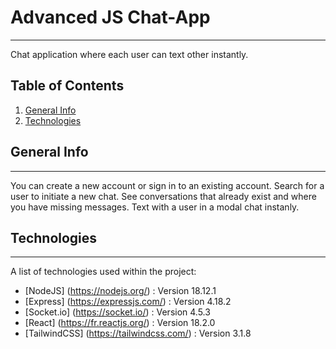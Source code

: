 # Advanced JS Chat-App

---

Chat application where each user can text other instantly.

## Table of Contents

1. [General Info](#general-info)
2. [Technologies](#technologies)

## General Info

---

You can create a new account or sign in to an existing account.
Search for a user to initiate a new chat.
See conversations that already exist and where you have missing messages.
Text with a user in a modal chat instanly.

## Technologies

---

A list of technologies used within the project:

- [NodeJS] (https://nodejs.org/) : Version 18.12.1
- [Express] (https://expressjs.com/) : Version 4.18.2
- [Socket.io] (https://socket.io/) : Version 4.5.3
- [React] (https://fr.reactjs.org/) : Version 18.2.0
- [TailwindCSS] (https://tailwindcss.com/) : Version 3.1.8
